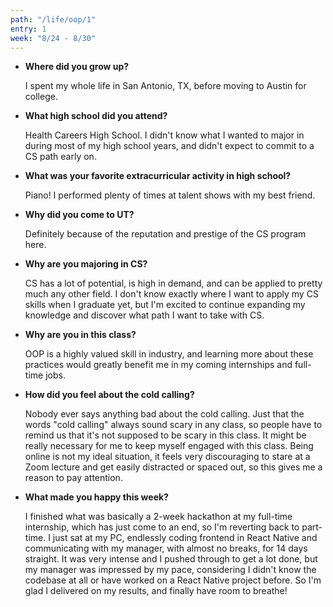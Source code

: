 ```yaml
---
path: "/life/oop/1"
entry: 1
week: "8/24 - 8/30"
---
```


* **Where did you grow up?**

    I spent my whole life in San Antonio, TX, before moving to Austin for college.

* **What high school did you attend?**

    Health Careers High School. I didn't know what I wanted to major in during most of my high school years, and didn't expect to commit to a CS path early on.

* **What was your favorite extracurricular activity in high school?**

    Piano! I performed plenty of times at talent shows with my best friend.

* **Why did you come to UT?**

    Definitely because of the reputation and prestige of the CS program here.

* **Why are you majoring in CS?**

    CS has a lot of potential, is high in demand, and can be applied to pretty much any other field. I don't know exactly where I want to apply my CS skills when I graduate yet, but I'm excited to continue expanding my knowledge and discover what path I want to take with CS.

* **Why are you in this class?**

    OOP is a highly valued skill in industry, and learning more about these practices would greatly benefit me in my coming internships and full-time jobs.

* **How did you feel about the cold calling?**

    Nobody ever says anything bad about the cold calling. Just that the words "cold calling" always sound scary in any class, so people have to remind us that it's not supposed to be scary in this class. It might be really necessary for me to keep myself engaged with this class. Being online is not my ideal situation, it feels very discouraging to stare at a Zoom lecture and get easily distracted or spaced out, so this gives me a reason to pay attention.

* **What made you happy this week?**

    I finished what was basically a 2-week hackathon at my full-time internship, which has just come to an end, so I'm reverting back to part-time. I just sat at my PC, endlessly coding frontend in React Native and communicating with my manager, with almost no breaks, for 14 days straight. It was very intense and I pushed through to get a lot done, but my manager was impressed by my pace, considering I didn't know the codebase at all or have worked on a React Native project before. So I'm glad I delivered on my results, and finally have room to breathe!